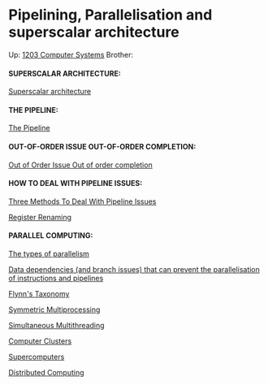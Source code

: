 # Pipelining, Parallelisation and superscalar architecture

Up: [1203 Computer Systems](1203_computer_systems)
Brother:


#### SUPERSCALAR ARCHITECTURE:
[Superscalar architecture](superscalar_architecture)

#### THE PIPELINE:
[The Pipeline](the_pipeline)

#### OUT-OF-ORDER ISSUE OUT-OF-ORDER COMPLETION:
[Out of Order Issue Out of order completion](out_of_order_issue_out_of_order_completion)

#### HOW TO DEAL WITH PIPELINE ISSUES:
[Three Methods To Deal With Pipeline Issues](three_methods_to_deal_with_pipeline_issues)

[Register Renaming](register_renaming)

#### PARALLEL COMPUTING:
[The types of parallelism](the_types_of_parallelism)

[Data dependencies (and branch issues) that can prevent the parallelisation of instructions and pipelines](data_dependencies_(and_branch_issues)_that_can_prevent_the_parallelisation_of_instructions_and_pipelines)

[Flynn's Taxonomy](flynn's_taxonomy)

[Symmetric Multiprocessing](symmetric_multiprocessing)

[Simultaneous Multithreading](simultaneous_multithreading)

[Computer Clusters](computer_clusters)

[Supercomputers](supercomputers)

[Distributed Computing](distributed_computing)